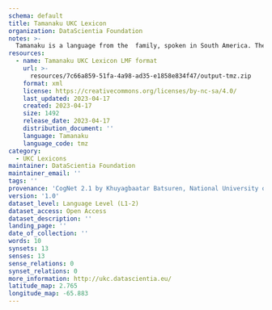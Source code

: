 ```yaml
---
schema: default
title: Tamanaku UKC Lexicon
organization: DataScientia Foundation
notes: >-
  Tamanaku is a language from the  family, spoken in South America. The UKC Lexicon of Tamanaku is represented as a lexico-semantic network. It consists of words, word senses, synsets, as well as sense-level and synset-level relationships.
resources:
  - name: Tamanaku UKC Lexicon LMF format
    url: >-
      resources/7c66a859-51fa-4a98-ad35-e1858e834f47/output-tmz.zip
    format: xml
    license: https://creativecommons.org/licenses/by-nc-sa/4.0/
    last_updated: 2023-04-17
    created: 2023-04-17
    size: 1492
    release_date: 2023-04-17
    distribution_document: ''
    language: Tamanaku
    language_code: tmz
category:
  - UKC Lexicons
maintainer: DataScientia Foundation
maintainer_email: ''
tags: ''
provenance: 'CogNet 2.1 by Khuyagbaatar Batsuren, National University of Mongolia (http://cognet.ukc.disi.unitn.it); Native Languages of the Americas 2021.11. by Laura Redish and Orrin Lewis (http://www.native-languages.org); Princeton WordNet 2.1 by Princeton University (https://wordnet.princeton.edu)'
version: '1.0'
dataset_level: Language Level (L1-2)
dataset_access: Open Access
dataset_description: ''
landing_page: ''
date_of_collection: ''
words: 10
synsets: 13
senses: 13
sense_relations: 0
synset_relations: 0
more_information: http://ukc.datascientia.eu/
latitude_map: 2.765
longitude_map: -65.883
---
```

